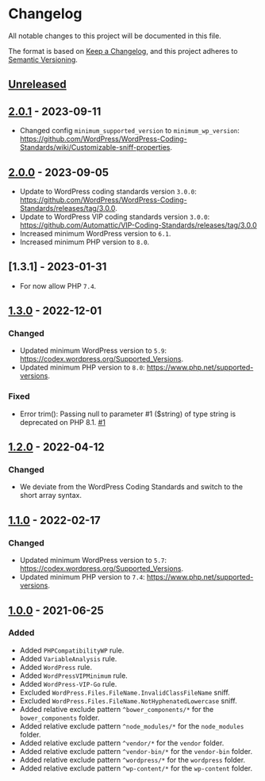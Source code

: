 # Changelog
All notable changes to this project will be documented in this file.

The format is based on [Keep a Changelog](https://keepachangelog.com/en/1.0.0/),
and this project adheres to [Semantic Versioning](https://semver.org/spec/v2.0.0.html).

## [Unreleased]

## [2.0.1] - 2023-09-11
- Changed config `minimum_supported_version` to `minimum_wp_version`: https://github.com/WordPress/WordPress-Coding-Standards/wiki/Customizable-sniff-properties.

## [2.0.0] - 2023-09-05
- Update to WordPress coding standards version `3.0.0`: https://github.com/WordPress/WordPress-Coding-Standards/releases/tag/3.0.0.
- Update to WordPress VIP coding standards version `3.0.0`: https://github.com/Automattic/VIP-Coding-Standards/releases/tag/3.0.0
- Increased minimum WordPress version to `6.1`.
- Increased minimum PHP version to `8.0`.

## [1.3.1] - 2023-01-31
- For now allow PHP `7.4`.

## [1.3.0] - 2022-12-01
### Changed
- Updated minimum WordPress version to `5.9`: https://codex.wordpress.org/Supported_Versions.
- Updated minimum PHP version to `8.0`: https://www.php.net/supported-versions.

### Fixed
- Error trim(): Passing null to parameter #1 ($string) of type string is deprecated on PHP 8.1. [#1](https://github.com/pronamic/wp-coding-standards/issues/1)

## [1.2.0] - 2022-04-12
### Changed
- We deviate from the WordPress Coding Standards and switch to the short array syntax.

## [1.1.0] - 2022-02-17
### Changed
- Updated minimum WordPress version to `5.7`: https://codex.wordpress.org/Supported_Versions.
- Updated minimum PHP version to `7.4`: https://www.php.net/supported-versions.

## [1.0.0] - 2021-06-25
### Added
- Added `PHPCompatibilityWP` rule.
- Added `VariableAnalysis` rule.
- Added `WordPress` rule.
- Added `WordPressVIPMinimum` rule.
- Added `WordPress-VIP-Go` rule.
- Excluded `WordPress.Files.FileName.InvalidClassFileName` sniff.
- Excluded `WordPress.Files.FileName.NotHyphenatedLowercase` sniff.
- Added relative exclude pattern `^bower_components/*` for the `bower_components` folder.
- Added relative exclude pattern `^node_modules/*` for the `node_modules` folder.
- Added relative exclude pattern `^vendor/*` for the `vendor` folder.
- Added relative exclude pattern `^vendor-bin/*` for the `vendor-bin` folder.
- Added relative exclude pattern `^wordpress/*` for the `wordpress` folder.
- Added relative exclude pattern `^wp-content/*` for the `wp-content` folder.

[Unreleased]: https://github.com/pronamic/wp-coding-standards/compare/2.0.1...HEAD
[2.0.1]: https://github.com/pronamic/wp-coding-standards/compare/2.0.0...2.0.1
[2.0.0]: https://github.com/pronamic/wp-coding-standards/compare/1.3.0...2.0.0
[1.3.0]: https://github.com/pronamic/wp-coding-standards/compare/1.2.0...1.3.0
[1.2.0]: https://github.com/pronamic/wp-coding-standards/compare/1.1.0...1.2.0
[1.1.0]: https://github.com/pronamic/wp-coding-standards/compare/1.0.0...1.1.0
[1.0.0]: https://github.com/pronamic/wp-coding-standards/releases/tag/1.0.0
